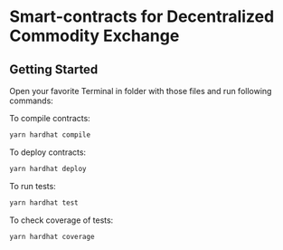 # Smart-contracts for Decentralized Commodity Exchange


## Getting Started
Open your favorite Terminal in folder with those files and run following commands:

To compile contracts:

```sh
yarn hardhat compile
```
To deploy contracts:

```sh
yarn hardhat deploy
```

To run tests:

```sh
yarn hardhat test
```
To check coverage of tests:
```sh
yarn hardhat coverage
```

